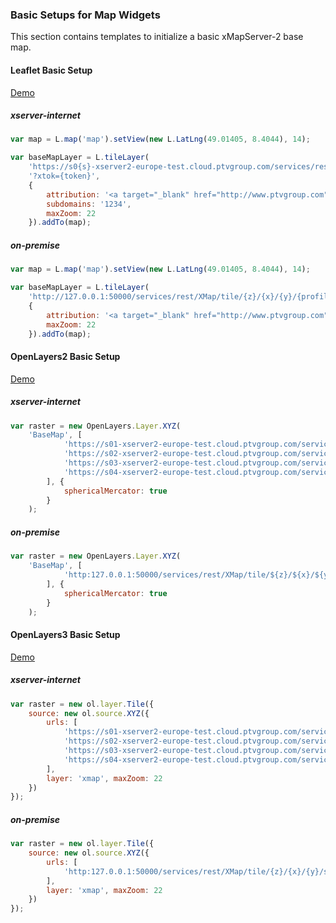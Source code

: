 ### Basic Setups for Map Widgets

This section contains templates to initialize a basic xMapServer-2 base map.

#### Leaflet Basic Setup

[Demo](http://ptv-logistics.github.io/xserverjs/boilerplate/Leaflet.1.0.html)

##### xserver-internet

```javascript
var map = L.map('map').setView(new L.LatLng(49.01405, 8.4044), 14);

var baseMapLayer = L.tileLayer(
    'https://s0{s}-xserver2-europe-test.cloud.ptvgroup.com/services/rest/XMap/tile/{z}/{x}/{y}/{profile}' +
    '?xtok={token}',
	{
        attribution: '<a target="_blank" href="http://www.ptvgroup.com">PTV</a>, TOMTOM',
        subdomains: '1234',
        maxZoom: 22
    }).addTo(map);  
```

##### on-premise

```javascript
var map = L.map('map').setView(new L.LatLng(49.01405, 8.4044), 14);

var baseMapLayer = L.tileLayer(
    'http://127.0.0.1:50000/services/rest/XMap/tile/{z}/{x}/{y}/{profile}',
	{
        attribution: '<a target="_blank" href="http://www.ptvgroup.com">PTV</a>, TOMTOM',
        maxZoom: 22
    }).addTo(map);
```

#### OpenLayers2 Basic Setup

[Demo](http://ptv-logistics.github.io/xserverjs/boilerplate/OpenLayers2.html)

##### xserver-internet

```javascript
var raster = new OpenLayers.Layer.XYZ(
    'BaseMap', [
            'https://s01-xserver2-europe-test.cloud.ptvgroup.com/services/rest/XMap/tile/${z}/${x}/${y}/silkysand?xtok=' + token,
            'https://s02-xserver2-europe-test.cloud.ptvgroup.com/services/rest/XMap/tile/${z}/${x}/${y}/silkysand?xtok=' + token,
            'https://s03-xserver2-europe-test.cloud.ptvgroup.com/services/rest/XMap/tile/${z}/${x}/${y}/silkysand?xtok=' + token,
            'https://s04-xserver2-europe-test.cloud.ptvgroup.com/services/rest/XMap/tile/${z}/${x}/${y}/silkysand?xtok=' + token
        ], {
            sphericalMercator: true
        }
    );
```

##### on-premise

```javascript
var raster = new OpenLayers.Layer.XYZ(
    'BaseMap', [
            'http:127.0.0.1:50000/services/rest/XMap/tile/${z}/${x}/${y}/silkysand'
        ], {
            sphericalMercator: true
        }
    );
```

#### OpenLayers3 Basic Setup

[Demo](http://ptv-logistics.github.io/xserverjs/boilerplate/OpenLayers3.html)

##### xserver-internet

```javascript
var raster = new ol.layer.Tile({
    source: new ol.source.XYZ({
        urls: [
            'https://s01-xserver2-europe-test.cloud.ptvgroup.com/services/rest/XMap/tile/{z}/{x}/{y}/silkysand?xtok=' + token,
            'https://s02-xserver2-europe-test.cloud.ptvgroup.com/services/rest/XMap/tile/{z}/{x}/{y}/silkysand?xtok=' + token,
            'https://s03-xserver2-europe-test.cloud.ptvgroup.com/services/rest/XMap/tile/{z}/{x}/{y}/silkysand?xtok=' + token,
            'https://s04-xserver2-europe-test.cloud.ptvgroup.com/services/rest/XMap/tile/{z}/{x}/{y}/silkysand?xtok=' + token
        ],
        layer: 'xmap', maxZoom: 22
    })
});
```

##### on-premise

```javascript
var raster = new ol.layer.Tile({
    source: new ol.source.XYZ({
        urls: [
            'http:127.0.0.1:50000/services/rest/XMap/tile/{z}/{x}/{y}/silkysand'
        ],
        layer: 'xmap', maxZoom: 22
    })
});
```
